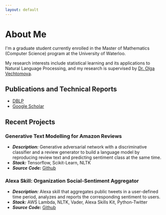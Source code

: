 ```yaml
---
layout: default
---
```

# About Me

I'm a graduate student currently enrolled in the Master of Mathematics (Computer Science) program at the University of Waterloo.

My research interests include statistical learning and its applications to Natural Language Processing, and my research is supervised by [Dr. Olga Vechtomova](http://ov-research.uwaterloo.ca/).

## [](#header-2)Publications and Technical Reports

* [DBLP](http://dblp.uni-trier.de/pers/hd/j/John:Vineet)
* [Google Scholar](https://scholar.google.ca/citations?user=8sHrLnkAAAAJ&hl=en)

## [](#header-2)Recent Projects

### Generative Text Modelling for Amazon Reviews

* **_Description:_** Generative adversarial network with a discriminative classifier and a review generator to build a language model by reproducing review text and predicting sentiment class at the same time.
* **_Stack:_** Tensorflow, Scikit-Learn, NLTK
* **_Source Code:_** [Github](https://github.com/v1n337/tf-generative-model)

### Alexa Skill: Organization Social-Sentiment Aggregator

* **_Description:_** Alexa skill that aggregates public tweets in a user-defined time period, analyzes and reports the corresponding sentiment to users.
* **_Stack:_** AWS Lambda, NLTK, Vader, Alexa Skills Kit, Python-Twitter
* **_Source Code:_** [Github](https://github.com/v1n337/organization-sentiment-skill)
